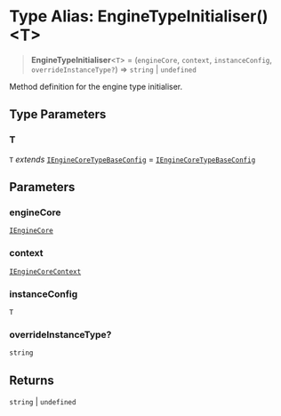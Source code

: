 # Type Alias: EngineTypeInitialiser()\<T\>

> **EngineTypeInitialiser**\<`T`\> = (`engineCore`, `context`, `instanceConfig`, `overrideInstanceType?`) => `string` \| `undefined`

Method definition for the engine type initialiser.

## Type Parameters

### T

`T` *extends* [`IEngineCoreTypeBaseConfig`](../interfaces/IEngineCoreTypeBaseConfig.md) = [`IEngineCoreTypeBaseConfig`](../interfaces/IEngineCoreTypeBaseConfig.md)

## Parameters

### engineCore

[`IEngineCore`](../interfaces/IEngineCore.md)

### context

[`IEngineCoreContext`](../interfaces/IEngineCoreContext.md)

### instanceConfig

`T`

### overrideInstanceType?

`string`

## Returns

`string` \| `undefined`
